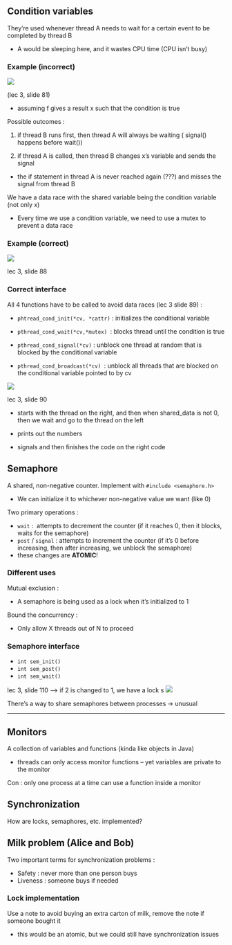 
## Condition variables

They’re used whenever thread A needs to wait for a certain event to be completed by thread B

- A would be sleeping here, and it wastes CPU time (CPU isn’t busy)

  

### Example (incorrect)

![](https://lh7-rt.googleusercontent.com/docsz/AD_4nXeHZyhhRje_xYi0KiOqiwg8mtsv7MK1o0-KwEEFpuUgYMJ5vqYfsDSEdamY4AyG6STJXgxXFJ5RopG1KfwG4jkhCSWHUCi21fvUEN_p6MPKRAe9Y5flWcRxNmSOkt4immuGF8-h?key=Zxp6pP08T8TVtKzeAa5ztYV_)

(lec 3, slide 81)

- assuming f gives a result x such that the condition is true

  

Possible outcomes : 

1. if thread B runs first, then thread A will always be waiting ( signal() happens before wait())
    
2. if thread A is called, then thread B changes x’s variable and sends the signal
    

- the if statement in thread A is never reached again (???) and misses the signal from thread B
    

  

We have a data race with the shared variable being the condition variable (not only x)

- Every time we use a condition variable, we need to use a mutex to prevent a data race
    

  

### Example (correct)

![](https://lh7-rt.googleusercontent.com/docsz/AD_4nXdU2uTvS8kWDrHYqpEfhX4uUg4n32PnIjSpDn96NB3K9P_GwaQ_lRLsTEekPrBrIF2FqrJgeoX6oK-3dOixHnCv9Vno38c1bg9azK2-81xTnveSRTQHV0kDpTt9E874EMtzYQogEg?key=Zxp6pP08T8TVtKzeAa5ztYV_)

lec 3, slide 88

  

### Correct interface

All 4 functions have to be called to avoid data races (lec 3 slide 89) : 

- `phtread_cond_init(*cv, *cattr)` : initializes the conditional variable
    
- `pthread_cond_wait(*cv,*mutex) `: blocks thread until the condition is true
    
- `pthread_cond_signal(*cv)` : unblock one thread at random that is blocked by the conditional variable
    
- `pthread_cond_broadcast(*cv) `: unblock all threads that are blocked on the conditional variable pointed to by cv
    

![](https://lh7-rt.googleusercontent.com/docsz/AD_4nXdnAAl7_tyfX9nbUGdKvUjsDS0Aek1eFYqPvrb1BzKZ0xsHa6Hh3khMCMdT0yXkvwqu3NK_Ne-3awQkSK4EJYmNCkIsOu_Z3GbN3y2xC8Jv9jJqViN8-AvmhhGhP9KW6QNhp_LlhQ?key=Zxp6pP08T8TVtKzeAa5ztYV_)

lec 3, slide 90

  

- starts with the thread on the right, and then when shared_data is not 0, then we wait and go to the thread on the left
    
- prints out the numbers
    
- signals and then finishes the code on the right code


## Semaphore

A shared, non-negative counter. Implement with `#include <semaphore.h>`
- We can initialize it to whichever non-negative value we want (like 0)

Two primary operations : 
- `wait` :  attempts to decrement the counter (if it reaches 0, then it blocks, waits for the semaphore)
- `post` / `signal` : attempts to increment the counter (if it’s 0 before increasing, then after increasing, we unblock the semaphore)
- these changes are **ATOMIC**!

### Different uses

Mutual exclusion :
- A semaphore is being used as a lock when it’s initialized to 1

Bound the concurrency : 
- Only allow X threads out of N to proceed
  
### Semaphore interface

- `int sem_init()`
- `int sem_post()`
- `int sem_wait()`

lec 3, slide 110 --> if 2 is changed to 1, we have a lock
s
![](https://lh7-rt.googleusercontent.com/docsz/AD_4nXcIowbwmRdNxI8OHmx3piHKZbOsC5NE7UuOXANPeqaZJ0yjhko19I0S6Upe4avdn01S28QdGoeIKjnJScnE4XY_cC4n-7dvxdJTKSB__joLmeN4WcHZ8LwU6jPE0fv5x5xSVwfEGA?key=Zxp6pP08T8TVtKzeAa5ztYV_)

There’s a way to share semaphores between processes → unusual 
  
---

## Monitors

A collection of variables and functions (kinda like objects in Java)

- threads can only access monitor functions – yet variables are private to the monitor


Con : only one process at a time can use a function inside a monitor

  
  

## Synchronization

How are locks, semaphores, etc. implemented?

  

## Milk problem (Alice and Bob)

Two important terms for synchronization problems : 
- Safety : never more than one person buys
- Liveness : someone buys if needed


### Lock implementation

Use a note to avoid buying an extra carton of milk, remove the note if someone bought it
- this would be an atomic, but we could still have synchronization issues
